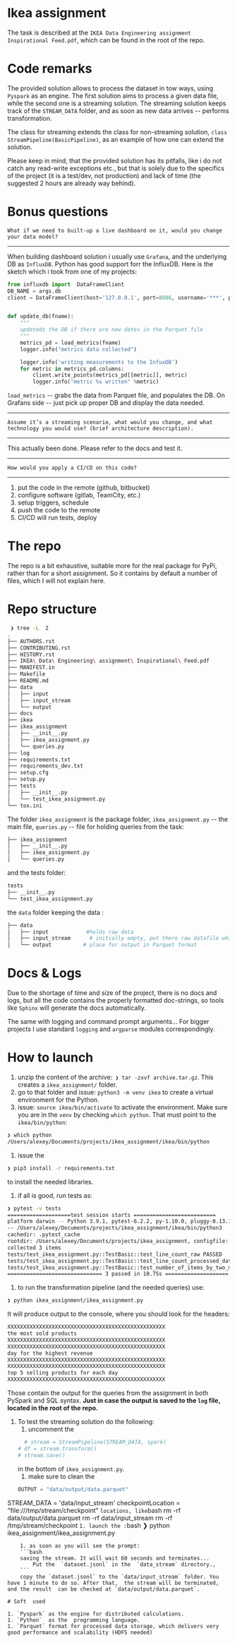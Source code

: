 # Ikea  assignment


The task is described at the  `IKEA Data Engineering assignment Inspirational Feed.pdf`,
which can be found in the root of the repo.


# Code remarks

The provided solution allows to process the dataset in tow ways, using `Pyspark`  as an engine.
The first solution aims to process a given data file, while the second one is a streaming solution.
The streaming solution keeps track of the `STREAM_DATA` folder, and as soon as new data arrives -- performs transformation.

The class for streaming extends the class for non-streaming solution, `class StreamPipeline(BasicPipeline)`, as an example of how one can extend the solution.

Please keep in mind, that the provided solution has its pitfalls, like i do not catch any read-write exceptions etc., but that is solely due to the specifics of the project (it is a  test/dev, not  production) and lack of time (the suggested 2  hours are  already way behind).


# Bonus questions

`What if we need to built-up a live dashboard on it, would you change your data model?`

-------

When building dashboard solution i usually use `Grafana`, and the underlying DB as `InfluxDB`.
Python has good support  forr the InfluxDB. Here is the sketch which i took from one of my projects:

```python
from influxdb import  DataFrameClient
DB_NAME = args.db
client = DataFrameClient(host='127.0.0.1', port=8086, username='***', password='***', database=DB_NAME)


def update_db(fname):
    """
    updateds the DB if there are new dates in the Parquet file
    """
    metrics_pd = load_metrics(fname)
    logger.info("metrics data collected")

    logger.info('writing measurements to the InfuxDB')
    for metric in metrics_pd.columns:
        client.write_points(metrics_pd[[metric]], metric)
        logger.info("metric %s written" %metric)
```
`load_metrics` -- grabs the data from Parquet file, and populates the DB.
On Grafans side -- just pick up proper DB and display the data needed.

-------
`Assume it’s a streaming scenario, what would you change, and what technology you would use? (brief
architecture description).`

------
This actually been done. Please  refer to the docs and test it.

-----
`How would you apply a CI/CD on this code?`

-----
1. put  the code in the remote (github, bitbucket)
1. configure software (gitlab, TeamCity, etc.)
1. setup triggers, schedule
1. push the code to the remote
1. CI/CD will run tests, deploy



# The  repo
The repo is a bit exhaustive, suitable more for the real package for PyPi,
rather than for a  short assignment.
So it contains by default a number of files, which I will not explain here.



# Repo structure

```bash
 ❯ tree -L  2                                                                                                                               [11:13:34]
.
├── AUTHORS.rst
├── CONTRIBUTING.rst
├── HISTORY.rst
├── IKEA\ Data\ Engineering\ assignment\ Inspirational\ Feed.pdf
├── MANIFEST.in
├── Makefile
├── README.md
├── data
│   ├── input
│   ├── input_stream
│   └── output
├── docs
├── ikea
├── ikea_assignment
│   ├── __init__.py
│   ├── ikea_assignment.py
│   └── queries.py
├── log
├── requirements.txt
├── requirements_dev.txt
├── setup.cfg
├── setup.py
├── tests
│   ├── __init__.py
│   └── test_ikea_assignment.py
└── tox.ini
```


The folder `ikea_assignment`  is  the package folder, `ikea_assignment.py` -- the main file, `queries.py` -- file for holding queries from the task:

```bash
├── ikea_assignment
│   ├── __init__.py
│   ├── ikea_assignment.py
│   └── queries.py
```

and  the tests folder:

```bash
tests
├── __init__.py
└── test_ikea_assignment.py
```



the `data` folder keeping the  data :
```bash
├── data
│   ├── input            #holds raw data
│   ├── input_stream      # initially empty, put there raw datafile while running streaming
│   └── output          # place for output in Parquet format
```



# Docs & Logs

Due to the shortage of time and size of the project, there is no docs and logs, but all the code  contains the properly formatted doc-strings,  so tools like `Sphinx` will generate the docs automatically.

The same with  logging and command prompt arguments... For bigger  projects I use standard `logging`  and `argparse` modules correspondingly.




# How to launch

1. unzip the content of the archive:` ❯ tar -zxvf archive.tar.gz`. This creates a `ikea_assignment/` folder.
1. go to that  folder and issue: `python3 -m venv ikea` to create a virtual environment  for the Python.
1. issue: `source ikea/bin/activate` to activate the environment. Make sure you are in  the `venv` by checking `which python`. That must point  to the `ikea/bin/python`:
```bash
❯ which python
/Users/alexey/Documents/projects/ikea_assignment/ikea/bin/python
```
1. issue the
```bash
❯ pip3 install -r requirements.txt
```
to install the needed libraries.

1. if all is good, run tests as:
```bash
❯ pytest -v tests
====================test session starts ==========================
platform darwin -- Python 3.9.1, pytest-6.2.2, py-1.10.0, pluggy-0.13.1
-- /Users/alexey/Documents/projects/ikea_assignment/ikea/bin/python3
cachedir: .pytest_cache
rootdir: /Users/alexey/Documents/projects/ikea_assignment, configfile: setup.cfg
collected 3 items
tests/test_ikea_assignment.py::TestBasic::test_line_count_raw PASSED                                                    [ 33%]
tests/test_ikea_assignment.py::TestBasic::test_line_count_processed_dataset PASSED                           [ 66%]
tests/test_ikea_assignment.py::TestBasic::test_number_of_items_by_two_methods PASSED                  [100%]
============================== 3 passed in 10.75s ====================
```
1. to run the transformation pipeline (and the needed queries) use:
```bash
❯ python ikea_assignment/ikea_assignment.py
```
It will produce output  to the console, where you should  look for the headers:
```bash
XXXXXXXXXXXXXXXXXXXXXXXXXXXXXXXXXXXXXXXXXXXXXXXXXX
the most sold products
XXXXXXXXXXXXXXXXXXXXXXXXXXXXXXXXXXXXXXXXXXXXXXXXXX
XXXXXXXXXXXXXXXXXXXXXXXXXXXXXXXXXXXXXXXXXXXXXXXXXX
day for the highest revenue
XXXXXXXXXXXXXXXXXXXXXXXXXXXXXXXXXXXXXXXXXXXXXXXXXX
XXXXXXXXXXXXXXXXXXXXXXXXXXXXXXXXXXXXXXXXXXXXXXXXXX
top 5 selling products for each day
XXXXXXXXXXXXXXXXXXXXXXXXXXXXXXXXXXXXXXXXXXXXXXXXXX
```
Those contain the output for the queries from the assignment in both PySpark and SQL syntax.
 **Just in case the output  is saved to the `log` file, located in the root of the repo.**
1.  To test the streaming solution do the following:
    1. uncomment the
    ``` bash
      # stream = StreamPipeline(STREAM_DATA, spark)
    # df = stream.transform()
    # stream.save()
    ```
    in the bottom of `ikea_assignment.py`.
    1. make sure to clean the
    ```python
    OUTPUT = "data/output/data.parquet"
STREAM_DATA = 'data/input_stream'
checkpointLocation = "file:///tmp/stream/checkpoint"
    ```
    locations, like
    ```bash
    rm -rf data/output/data.parquet
    rm -rf data/input_stream
    rm -rf /tmp/stream/checkpoint
    ```
    1. launch the :
    ```bash
❯ python ikea_assignment/ikea_assignment.py
```
    1. as soon as you will see the prompt:
    ```bash
    saving the stream. It will wait 60 seconds and terminates...
        Put the  `dataset.jsonl` in the  `data_stream` directory.,
    ```
    copy the `dataset.jsonl` to the `data/input_stream` folder. You have 1 minute to do so. After that,  the stream will be terminated, and the result  can be checked at `data/output/data.parquet`.

# Soft  used

1. `Pyspark` as the engine for distributed calculations.
1. `Python`  as the  programming language.
1. `Parquet` format for processed data storage, which delivers very good performance and scalability (HDFS needed)
